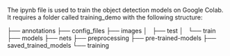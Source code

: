 The ipynb file is used to train the object detection models on Google Colab.
It requires a folder called training_demo with the following structure:


├── annotations
├── config_files
├── images
│   ├── test
│   └── train
├── models
├── nets
├── preprocessing
├── pre-trained-models
├── saved_trained_models
└── training


